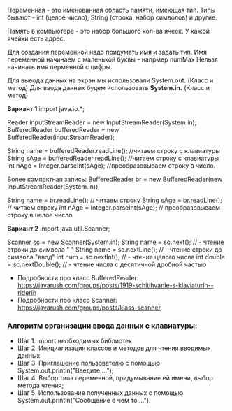 Переменная - это именованная область памяти, имеющая тип.
Типы бывают - int (целое число), String (строка, набор символов) и другие.

Память в компьютере - это набор большого кол-ва ячеек. У кажой ячейки есть адрес.

Для создания переменной надо придумать имя и задать тип.
Имя переменной начинаем с маленькой буквы - напрмер numMax
Нельзя начинать имя перменной с цифры.

Для вывода данных на экран мы использовали System.out. (Класс и метод)
Для ввода данных будем использовать **System.in.** (Класс и метод)

**Вариант 1**
import java.io.*;

Reader inputStreamReader = new InputStreamReader(System.in);
BufferedReader bufferedReader = new BufferedReader(inputStreamReader);

String name = bufferedReader.readLine(); //читаем строку с клавиатуры
String sAge = bufferedReader.readLine(); //читаем строку с клавиатуры
int nAge = Integer.parseInt(sAge); //преобразовываем строку в число.

Более компактная запись:
BufferedReader br = new BufferedReader(new InputStreamReader(System.in));

String name = br.readLine(); // читаем строку
String sAge = br.readLine(); // читаем строку
int nAge = Integer.parseInt(sAge); // преобразовываем строку в целое число


**Вариант 2**
import java.util.Scanner;

Scanner sc = new Scanner(System.in);
String name = sc.next(); // - чтение строки до символа " "
String name = sc.nextLine(); // - чтение строки до символа "ввод"
int num = sc.nextInt(); // - чтение целого числа
int double = sc.nextDouble(); // - чтение числа c десятичной дробной частью

* Подробности про класс BufferedReader: https://javarush.com/groups/posts/1919-schitihvanie-s-klaviaturih--riderih
* Подробности про класс Scanner: https://javarush.com/groups/posts/klass-scanner

### Алгоритм организации ввода данных с клавиатуры:
* Шаг 1. import необходимых библиотек
* Шаг 2. Инициализация классов и методов для чтения вводимых данных
* Шаг 3. Приглашение пользователю с помощью System.out.println("Введите ...");
* Шаг 4. Выбор типа переменной, придумывание ей имени, выбор метода чтения;
* Шаг 5. Использование полученных данных с помощью System.out.println("Сообщение о чем то ...").
